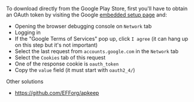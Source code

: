 To download directly from the Google Play Store, first you'll have to obtain an OAuth token by visiting the Google [embedded setup page](https://accounts.google.com/embedded/setup/v2/android) and:

- Opening the browser debugging console on `Network` tab
- Logging in
- If the "Google Terms of Services" pop up, click `I agree` (it can hang up on this step but it's not important)
- Select the last request from `accounts.google.com` in the `Network` tab
- Select the `Cookies` tab of this request
- One of the response cookie is `oauth_token`
- Copy the `value` field (it must start with `oauth2_4/`)

Other solutions

- https://github.com/EFForg/apkeep
